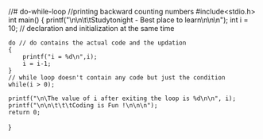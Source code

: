 //# do-while-loop
//printing backward counting numbers 
#include<stdio.h>
int main()
{
    printf("\n\n\t\tStudytonight - Best place to learn\n\n\n");
    int i = 10;     // declaration and initialization at the same time

    do // do contains the actual code and the updation
    {
        printf("i = %d\n",i);
        i = i-1;   
    }
    // while loop doesn't contain any code but just the condition
    while(i > 0);
    
    printf("\n\The value of i after exiting the loop is %d\n\n", i);
    printf("\n\n\t\t\tCoding is Fun !\n\n\n");
    return 0;
}
